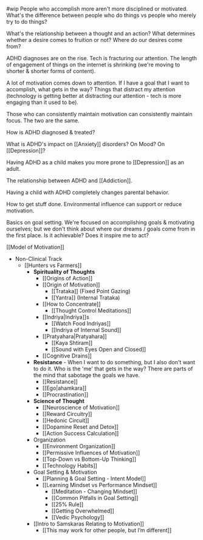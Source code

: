 #wip
People who accomplish more aren't more disciplined or motivated. What's the difference between people who do things vs people who merely try to do things?

What's the relationship between a thought and an action? What determines whether a desire comes to fruition or not? Where do our desires come from?

ADHD diagnoses are on the rise. Tech is fracturing our attention. The length of engagement of things on the internet is shrinking (we're moving to shorter & shorter forms of content).

A lot of motivation comes down to attention. If I have a goal that I want to accomplish, what gets in the way? Things that distract my attention (technology is getting better at distracting our attention - tech is more engaging than it used to be).

Those who can consistently maintain motivation can consistently maintain focus. The two are the same.

How is ADHD diagnosed & treated?

What is ADHD's impact on [[Anxiety]] disorders? On Mood? On [[Depression]]?

Having ADHD as a child makes you more prone to [[Depression]] as an adult.

The relationship between ADHD and [[Addiction]].

Having a child with ADHD completely changes parental behavior.

How to get stuff done. Environmental influence can support or reduce motivation.

Basics on goal setting. We're focused on accomplishing goals & motivating ourselves; but we don't think about where our dreams / goals come from in the first place.
Is it achievable? Does it inspire me to act?

[[Model of Motivation]]
- Non-Clinical Track
	- [[Hunters vs Farmers]]
		- **Spirituality of Thoughts**
			- [[Origins of Action]]
			- [[Origin of Motivation]]
				- [[Trataka]] (Fixed Point Gazing)
				- [[Yantra]] (Internal Trataka)
			- [[How to Concentrate]]
				- [[Thought Control Meditations]]
			- [[Indriya|Indriya]]s
				- [[Watch Food Indriyas]]
				- [[Indriya of Internal Sound]]
			- [[Pratyahara|Pratyahara]]
				- [[Kaya Shtiram]]
				- [[Sound with Eyes Open and Closed]]
			- [[Cognitive Drains]]
		- **Resistance** - When I want to do something, but I also don't want to do it. Who is the 'me' that gets in the way? There are parts of the mind that sabotage the goals we have.
			- [[Resistance]]
			- [[Ego|ahamkara]]
			- [[Procrastination]]
		- **Science of Thought**
			- [[Neuroscience of Motivation]]
			- [[Reward Circuitry]]
			- [[Hedonic Circuit]]
			- [[Dopamine Reset and Detox]]
			- [[Action Success Calculation]]
		- Organization
			- [[Environment Organization]]
			- [[Permissive Influences of Motivation]]
			- [[Top-Down vs Bottom-Up Thinking]]
			- [[Technology Habits]]
		- Goal Setting & Motivation
			- [[Planning & Goal Setting - Intent Model]]
			- [[Learning Mindset vs Performance Mindset]]
				- [[Meditation - Changing Mindset]]
				- [[Common Pitfalls in Goal Setting]]
				- [[25% Rule]]
				- [[Getting Overwhelmed]]
				- [[Vedic Psychology]]
		- [[Intro to Samskaras Relating to Motivation]]
			- [[This may work for other people, but I’m different]]